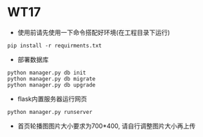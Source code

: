 # WT17
* 使用前请先使用一下命令搭配好环境(在工程目录下运行)
```
pip install -r requirments.txt
```
* 部署数据库
```angular2html
python manager.py db init
python manager.py db migrate
python manager.py db upgrade
```
* flask内置服务器运行网页
```angular2html
python manager.py runserver
```

* 首页轮播图图片大小要求为700*400, 请自行调整图片大小再上传

